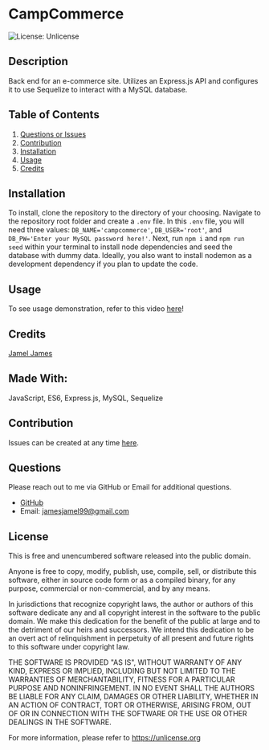 # CampCommerce 

![License: Unlicense](https://img.shields.io/badge/license-Unlicense-blue.svg)

## Description
Back end for an e-commerce site. Utilizes an Express.js API and configures it to use Sequelize to interact with a MySQL database.
## Table of Contents
1. [Questions or Issues](#Questions)
2. [Contribution](#Contribution)
3. [Installation](#Installation)
4. [Usage](#Usage)
6. [Credits](#Credits)
## Installation
To install, clone the repository to the directory of your choosing. Navigate to the repository root folder and create a `.env` file. In this `.env` file, you will need three values: `DB_NAME='campcommerce'`, `DB_USER='root'`, and `DB_PW='Enter your MySQL password here!'`. Next, run `npm i` and `npm run seed` within your terminal to install node dependencies and seed the database with dummy data. Ideally, you also want to install nodemon as a development dependency if you plan to update the code. 
## Usage
To see usage demonstration, refer to this video [here](https://www.youtube.com/watch?v=C753Ect91RQ)!
## Credits
[Jamel James](https://github.com/jrj-sys)
## Made With:
JavaScript, ES6, Express.js, MySQL, Sequelize
## Contribution 
Issues can be created at any time [here](https://github.com/jrj-sys/CampCommerce/issues).
## Questions
Please reach out to me via GitHub or Email for additional questions.

- [GitHub](https://github.com/jrj-sys)
- Email: jamesjamel99@gmail.com

## License
This is free and unencumbered software released into the public domain.

Anyone is free to copy, modify, publish, use, compile, sell, or
distribute this software, either in source code form or as a compiled
binary, for any purpose, commercial or non-commercial, and by any
means.

In jurisdictions that recognize copyright laws, the author or authors
of this software dedicate any and all copyright interest in the
software to the public domain. We make this dedication for the benefit
of the public at large and to the detriment of our heirs and
successors. We intend this dedication to be an overt act of
relinquishment in perpetuity of all present and future rights to this
software under copyright law.

THE SOFTWARE IS PROVIDED "AS IS", WITHOUT WARRANTY OF ANY KIND,
EXPRESS OR IMPLIED, INCLUDING BUT NOT LIMITED TO THE WARRANTIES OF
MERCHANTABILITY, FITNESS FOR A PARTICULAR PURPOSE AND NONINFRINGEMENT.
IN NO EVENT SHALL THE AUTHORS BE LIABLE FOR ANY CLAIM, DAMAGES OR
OTHER LIABILITY, WHETHER IN AN ACTION OF CONTRACT, TORT OR OTHERWISE,
ARISING FROM, OUT OF OR IN CONNECTION WITH THE SOFTWARE OR THE USE OR
OTHER DEALINGS IN THE SOFTWARE.

For more information, please refer to <https://unlicense.org>


